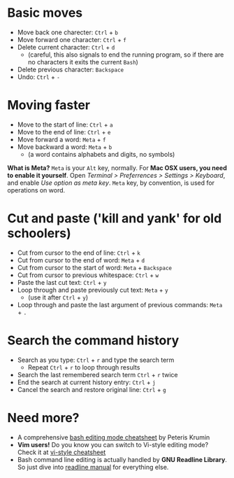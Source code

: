 # Basic moves

* Move back one charecter: `Ctrl` + `b`
* Move forward one character: `Ctrl` + `f`
* Delete current character: `Ctrl` + `d`
  * (careful, this also signals to end the running program, so if there are no characters it exits the current `Bash`)
* Delete previous character: `Backspace`
* Undo: `Ctrl` + `-`


# Moving faster

* Move to the start of line: `Ctrl` + `a`
* Move to the end of line: `Ctrl` + `e`
* Move forward a word: `Meta` + `f`
* Move backward a word: `Meta` + `b`
  * (a word contains alphabets and digits, no symbols)

**What is Meta?** `Meta` is your `Alt` key, normally. For **Mac OSX users, you need to enable it yourself**. Open _Terminal > Preferrences > Settings > Keyboard_, and enable _Use option as meta key_. `Meta` key, by convention, is used for operations on word.


# Cut and paste ('kill and yank' for old schoolers)

* Cut from cursor to the end of line: `Ctrl` + `k`
* Cut from cursor to the end of word: `Meta` + `d`
* Cut from cursor to the start of word: `Meta` + `Backspace`
* Cut from cursor to previous whitespace: `Ctrl` + `w`
* Paste the last cut text: `Ctrl` + `y`
* Loop through and paste previously cut text: `Meta` + `y`
  * (use it after `Ctrl` + `y`)
* Loop through and paste the last argument of previous commands: `Meta` + `.`


# Search the command history

* Search as you type: `Ctrl` + `r` and type the search term
  * Repeat `Ctrl` + `r` to loop through results
* Search the last remembered search term `Ctrl` + `r` twice
* End the search at current history entry: `Ctrl` + `j`
* Cancel the search and restore original line: `Ctrl` + `g`


# Need more?

* A comprehensive [bash editing mode cheatsheet] by Peteris Krumin
* **Vim users!** Do you know you can switch to Vi-style editing mode? Check it at [vi-style cheatsheet]
* Bash command line editing is actually handled by **GNU Readline Library**. So just dive into [readline manual] for everything else.


[bash editing mode cheatsheet]: http://www.catonmat.net/blog/bash-emacs-editing-mode-cheat-sheet
[vi-style cheatsheet]: http://www.catonmat.net/blog/bash-vi-editing-mode-cheat-sheet/
[readline manual]: http://www.gnu.org/software/readline/#Documentation